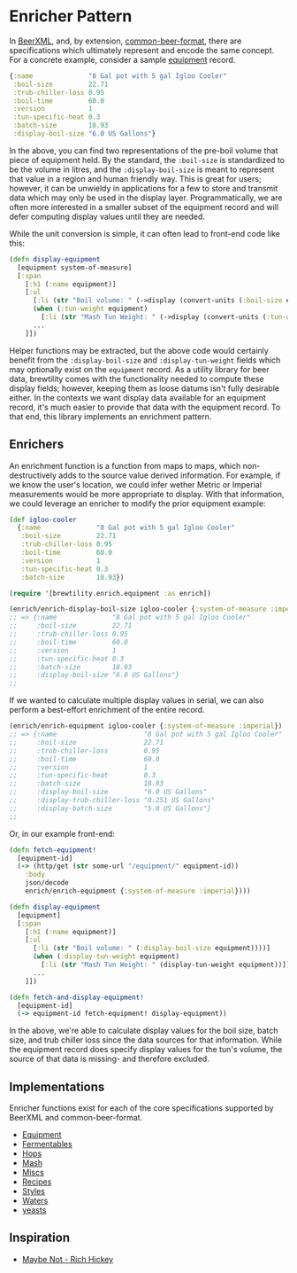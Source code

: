 # Enricher Pattern

In [BeerXML](http://www.beerxml.com/ "The XML standard to encode beer data"), and, by extension, [common-beer-format](https://github.com/Wall-Brew-Co/common-beer-format "A clojure library/spec for BeerXML"), there are specifications which ultimately represent and encode the same concept.
For a concrete example, consider a sample [equipment](https://github.com/Wall-Brew-Co/common-beer-format/blob/master/src/common_beer_format/equipment.cljc "The specification for a piece of brewing equipment") record.

```clj
{:name              "8 Gal pot with 5 gal Igloo Cooler"
 :boil-size         22.71
 :trub-chiller-loss 0.95
 :boil-time         60.0
 :version           1
 :tun-specific-heat 0.3
 :batch-size        18.93
 :display-boil-size "6.0 US Gallons"}
```

In the above, you can find two representations of the pre-boil volume that piece of equipment held.
By the standard, the `:boil-size` is standardized to be the volume in litres, and the `:display-boil-size` is meant to represent that value in a region and human friendly way.
This is great for users; however, it can be unwieldy in applications for a few to store and transmit data which may only be used in the display layer.
Programmatically, we are often more interested in a smaller subset of the equipment record and will defer computing display values until they are needed.

While the unit conversion is simple, it can often lead to front-end code like this:

```clj
(defn display-equipment
  [equipment system-of-measure]
  [:span
    [:h1 (:name equipment)]
    [:ul
      [:li (str "Boil volume: " (->display (convert-units (:boil-size equipment) system-of-measure)))]
      (when (:tun-weight equipment)
        [:li (str "Mash Tun Weight: " (->display (convert-units (:tun-weight equipment) system-of-measure)))])
      ...
    ]])
```

Helper functions may be extracted, but the above code would certainly benefit from the `:display-boil-size` and `:display-tun-weight` fields which may optionally exist on the `equipment` record.
As a utility library for beer data, brewtility comes with the functionality needed to compute these display fields; however, keeping them as loose datums isn't fully desirable either.
In the contexts we want display data available for an equipment record, it's much easier to provide that data with the equipment record.
To that end, this library implements an enrichment pattern.

## Enrichers

An enrichment function is a function from maps to maps, which non-destructively adds to the source value derived information.
For example, if we know the user's location, we could infer wether Metric or Imperial measurements would be more appropriate to display.
With that information, we could leverage an enricher to modify the prior equipment example:

```clj
(def igloo-cooler
  {:name              "8 Gal pot with 5 gal Igloo Cooler"
   :boil-size         22.71
   :trub-chiller-loss 0.95
   :boil-time         60.0
   :version           1
   :tun-specific-heat 0.3
   :batch-size        18.93})

(require '[brewtility.enrich.equipment :as enrich])

(enrich/enrich-display-boil-size igloo-cooler {:system-of-measure :imperial})
;; => {:name              "8 Gal pot with 5 gal Igloo Cooler"
;;     :boil-size         22.71
;;     :trub-chiller-loss 0.95
;;     :boil-time         60.0
;;     :version           1
;;     :tun-specific-heat 0.3
;;     :batch-size        18.93
;;     :display-boil-size "6.0 US Gallons"}
;;
```

If we wanted to calculate multiple display values in serial, we can also perform a best-effort enrichment of the entire record.

```clj
(enrich/enrich-equipment igloo-cooler {:system-of-measure :imperial})
;; => {:name                      "8 Gal pot with 5 gal Igloo Cooler"
;;     :boil-size                 22.71
;;     :trub-chiller-loss         0.95
;;     :boil-time                 60.0
;;     :version                   1
;;     :tun-specific-heat         0.3
;;     :batch-size                18.93
;;     :display-boil-size         "6.0 US Gallons"
;;     :display-trub-chiller-loss "0.251 US Gallons"
;;     :display-batch-size        "5.0 US Gallons"}
;;
```

Or, in our example front-end:

```clj
(defn fetch-equipment!
  [equipment-id]
  (-> (http/get (str some-url "/equipment/" equipment-id))
    :body
    json/decode
    enrich/enrich-equipment {:system-of-measure :imperial})))

(defn display-equipment
  [equipment]
  [:span
    [:h1 (:name equipment)]
    [:ul
      [:li (str "Boil volume: " (:display-boil-size equipment))))]
      (when (:display-tun-weight equipment)
        [:li (str "Mash Tun Weight: " (display-tun-weight equipment))])
      ...
    ]])

(defn fetch-and-display-equipment!
  [equipment-id]
  (-> equipment-id fetch-equipment! display-equipment))
```

In the above, we're able to calculate display values for the boil size, batch size, and trub chiller loss since the data sources for that information.
While the equipment record does specify display values for the tun's volume, the source of that data is missing- and therefore excluded.

## Implementations

Enricher functions exist for each of the core specifications supported by BeerXML and common-beer-format.

- [Equipment](https://github.com/Wall-Brew-Co/brewtility/blob/master/src/brewtility/enrich/equipment.cljc "Equipment enrichers")
- [Fermentables](https://github.com/Wall-Brew-Co/brewtility/blob/master/src/brewtility/enrich/fermentables.cljc "Fermentable enrichers")
- [Hops](https://github.com/Wall-Brew-Co/brewtility/blob/master/src/brewtility/enrich/hops.cljc "Hop enrichers")
- [Mash](https://github.com/Wall-Brew-Co/brewtility/blob/master/src/brewtility/enrich/mash.cljc "Mash enrichers")
- [Miscs](https://github.com/Wall-Brew-Co/brewtility/blob/master/src/brewtility/enrich/miscs.cljc "Misc enrichers")
- [Recipes](https://github.com/Wall-Brew-Co/brewtility/blob/master/src/brewtility/enrich/recipes.cljc "Recipe enrichers")
- [Styles](https://github.com/Wall-Brew-Co/brewtility/blob/master/src/brewtility/enrich/styles.cljc "Style enrichers")
- [Waters](https://github.com/Wall-Brew-Co/brewtility/blob/master/src/brewtility/enrich/waters.cljc "Water enrichers")
- [yeasts](https://github.com/Wall-Brew-Co/brewtility/blob/master/src/brewtility/enrich/yeasts.cljc "Yeast enrichers")

## Inspiration

- [Maybe Not - Rich Hickey](https://www.youtube.com/watch?v=YR5WdGrpoug&ab_channel=ClojureTV "A great presentation on the types of problems type systems try to solve")
